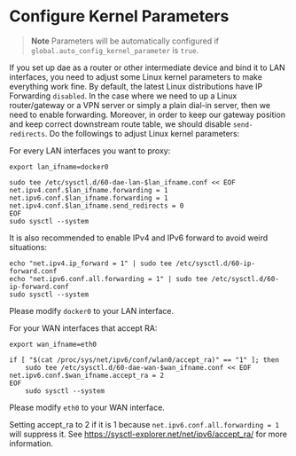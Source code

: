 # Configure Kernel Parameters

> **Note**
> Parameters will be automatically configured if `global.auto_config_kernel_parameter` is `true`.

If you set up dae as a router or other intermediate device and bind it to LAN interfaces, you need to adjust some Linux kernel parameters to make everything work fine. By default, the latest Linux distributions have IP Forwarding `disabled`. In the case where we need to up a Linux router/gateway or a VPN server or simply a plain dial-in server, then we need to enable forwarding. Moreover, in order to keep our gateway position and keep correct downstream route table, we should disable `send-redirects`. Do the followings to adjust Linux kernel parameters:

For every LAN interfaces you want to proxy:

```shell
export lan_ifname=docker0

sudo tee /etc/sysctl.d/60-dae-lan-$lan_ifname.conf << EOF
net.ipv4.conf.$lan_ifname.forwarding = 1
net.ipv6.conf.$lan_ifname.forwarding = 1
net.ipv4.conf.$lan_ifname.send_redirects = 0
EOF
sudo sysctl --system
```

It is also recommended to enable IPv4 and IPv6 forward to avoid weird situations:

```shell
echo "net.ipv4.ip_forward = 1" | sudo tee /etc/sysctl.d/60-ip-forward.conf
echo "net.ipv6.conf.all.forwarding = 1" | sudo tee /etc/sysctl.d/60-ip-forward.conf
sudo sysctl --system
```

Please modify `docker0` to your LAN interface.

For your WAN interfaces that accept RA:

```shell
export wan_ifname=eth0

if [ "$(cat /proc/sys/net/ipv6/conf/wlan0/accept_ra)" == "1" ]; then
    sudo tee /etc/sysctl.d/60-dae-wan-$wan_ifname.conf << EOF
net.ipv6.conf.$wan_ifname.accept_ra = 2
EOF
    sudo sysctl --system
```

Please modify `eth0` to your WAN interface.

Setting accept_ra to 2 if it is 1 because `net.ipv6.conf.all.forwarding = 1` will suppress it. See <https://sysctl-explorer.net/net/ipv6/accept_ra/> for more information.

